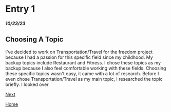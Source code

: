 # Entry 1
##### 10/23/23
## Choosing A Topic

I've decided to work on Transportation/Travel for the freedom project because I had a passion for this specific field since my childhood. My backup topics include Restaurant and Fitness. I chose these topics as my backup because I also feel comfortable working with these fields. Choosing these specific topics wasn't easy, it came with a lot of research. Before I even chose Transportation/Travel as my main topic, I researched the topic briefly. I looked over 

[Next](entry02.md)

[Home](../README.md)
